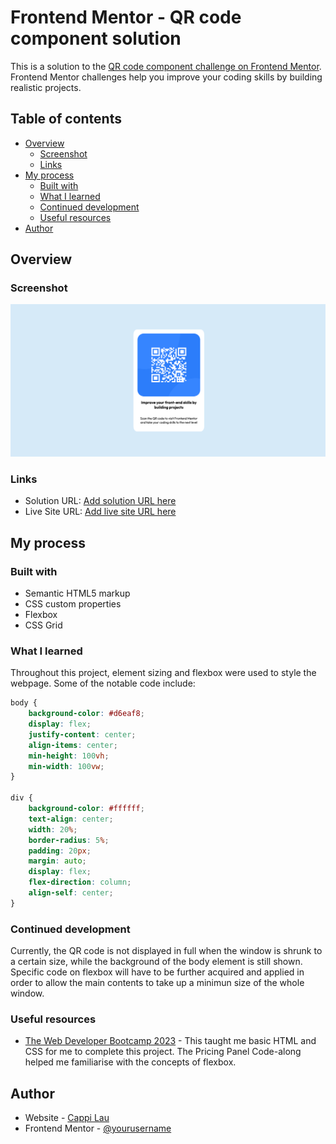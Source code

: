 # Frontend Mentor - QR code component solution

This is a solution to the [QR code component challenge on Frontend Mentor](https://www.frontendmentor.io/challenges/qr-code-component-iux_sIO_H). Frontend Mentor challenges help you improve your coding skills by building realistic projects. 

## Table of contents

- [Overview](#overview)
  - [Screenshot](#screenshot)
  - [Links](#links)
- [My process](#my-process)
  - [Built with](#built-with)
  - [What I learned](#what-i-learned)
  - [Continued development](#continued-development)
  - [Useful resources](#useful-resources)
- [Author](#author)

## Overview

### Screenshot

![Image of the QR code webpage](images/qr-code-finished-page.png)

### Links

- Solution URL: [Add solution URL here](https://github.com/lauyc-c/qr-code)
- Live Site URL: [Add live site URL here](https://lauyc-c.github.io/qr-code-component/)

## My process

### Built with

- Semantic HTML5 markup
- CSS custom properties
- Flexbox
- CSS Grid

### What I learned

Throughout this project, element sizing and flexbox were used to style the webpage. Some of the notable code include:

```css
body {
    background-color: #d6eaf8;
    display: flex;
    justify-content: center;
    align-items: center;
    min-height: 100vh;
    min-width: 100vw;
}

div {
    background-color: #ffffff;
    text-align: center;
    width: 20%;
    border-radius: 5%;
    padding: 20px;
    margin: auto;
    display: flex;
    flex-direction: column;
    align-self: center;
}
```

### Continued development

Currently, the QR code is not displayed in full when the window is shrunk to a certain size, while the background of the body element is still shown. Specific code on flexbox will have to be further acquired and applied in order to allow the main contents to take up a minimun size of the whole window.

### Useful resources

- [The Web Developer Bootcamp 2023](https://www.udemy.com/course/the-web-developer-bootcamp/) - This taught me basic HTML and CSS for me to complete this project. The Pricing Panel Code-along helped me familiarise with the concepts of flexbox.

## Author

- Website - [Cappi Lau](https://github.com/lauyc-c)
- Frontend Mentor - [@yourusername](https://www.frontendmentor.io/profile/lauyc-c)
